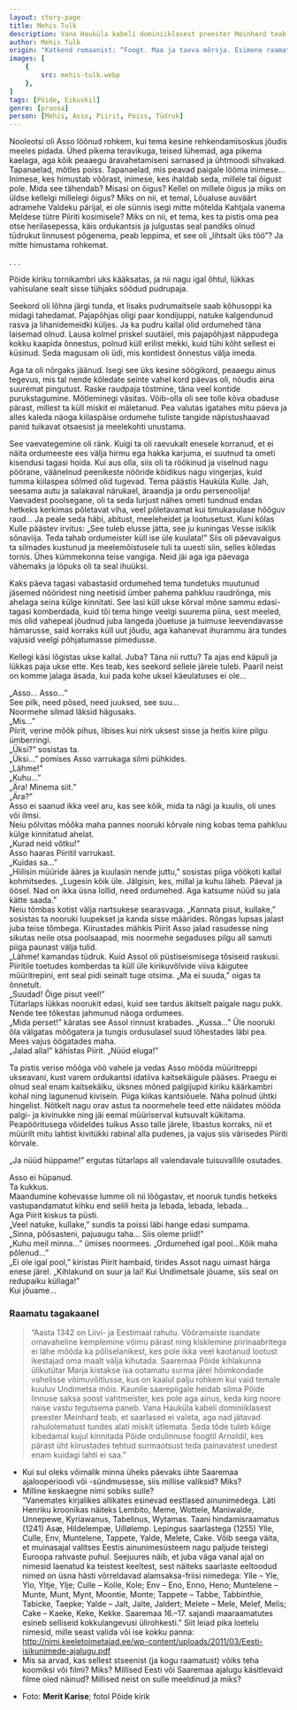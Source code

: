 ```yaml
---
layout: story-page
title: Mehis Tulk
description: Vana Hauküla kabeli dominiiklasest preester Meinhard teab, et saarlased ei valeta, aga nad jätavad rahulolematust tundes alati miskit ütlemata.
author: Mehis Tulk
origin: "Katkend romaanist: “Foogt. Maa ja taeva mõrsja. Esimene raamat”, Varrak, 2017."
images: [
    {
        src: mehis-tulk.webp
    },
]
tags: [Pöide, Eikuskil]
genre: [proosa]
person: [Mehis, Asso, Piirit, Poiss, Tüdruk]
---
```


<!-- # {{$doc.title}} -->

Nooleotsi oli Asso löönud rohkem, kui tema kesine rehkendamisoskus jõudis meeles pidada. Ühed pikema teravikuga, teised lühemad, aga pikema kaelaga, aga kõik peaaegu äravahetamiseni sarnased ja ühtmoodi sihvakad. Tapanaelad, mõtles poiss. Tapanaelad, mis peavad paigale lööma inimese... Inimese, kes himustab võõrast, inimese, kes ihaldab seda, millele tal õigust pole. Mida see tähendab? Misasi on õigus? Kellel on millele õigus ja miks on üldse kellelgi millelegi õigus? Miks on nii, et temal, Lõualuse auväärt adramehe Valdeku pärijal, ei ole sünnis isegi mitte mõtelda Kahtjala vanema Meldese tütre Piiriti kosimisele? Miks on nii, et tema, kes ta pistis oma pea otse herilasepessa, käis ordukantsis ja julgustas seal pandiks olnud tüdrukut linnusest põgenema, peab leppima, et see oli „lihtsalt üks töö”? Ja mitte himustama rohkemat.

. . .

Pöide kiriku tornikambri uks kääksatas, ja nii nagu igal õhtul, lükkas vahisulane sealt sisse tühjaks söödud pudrupaja.

Seekord oli lõhna järgi tunda, et lisaks pudrumaitsele saab kõhusoppi ka midagi tahedamat. Pajapõhjas oligi paar kondijuppi, natuke kalgendunud rasva ja lihanidemeidki küljes. Ja ka pudru kallal olid ordumehed täna laisemad olnud. Lausa kolmel priskel suutäiel, mis pajapõhjast näppudega kokku kaapida õnnestus, polnud küll erilist mekki, kuid tühi kõht sellest ei küsinud. Seda magusam oli üdi, mis kontidest õnnestus välja imeda.

Aga ta oli nõrgaks jäänud. Isegi see üks kesine söögikord, peaaegu ainus tegevus, mis tal nende kõledate seinte vahel kord päevas oli, nõudis aina suuremat pingutust. Raske raudpaja tõstmine, täna veel kontide purukstagumine. Mõtleminegi väsitas. Võib-olla oli see tolle kõva obaduse pärast, millest ta küll miskit ei mäletanud. Pea valutas igatahes mitu päeva ja alles kaleda näoga kiilaspäise ordumehe tuliste tangide näpistushaavad panid tuikavat otsaesist ja meelekohti unustama.

See vaevategemine oli ränk. Kuigi ta oli raevukalt enesele korranud, et ei näita ordumeeste ees välja hirmu ega hakka karjuma, ei suutnud ta ometi kisendusi tagasi hoida. Kui aus olla, siis oli ta röökinud ja viselnud nagu pöörane, väänelnud peenikeste nööride köidikus nagu vingerjas, kuid tumma kiilaspea sõlmed olid tugevad. Tema päästis Hauküla Kulle. Jah, seesama autu ja salakaval närukael, äraandja ja ordu persenoolija! Vaevadest poolsegane, oli ta seda lurjust nähes ometi tundnud endas hetkeks kerkimas põletavat viha, veel põletavamat kui timukasulase hõõguv raud... Ja peale seda häbi, abitust, meeleheidet ja lootusetust. Kuni kõlas Kulle päästev irvitus: „See tuleb elusse jätta, see ju kuningas Vesse isiklik sõnaviija. Teda tahab ordumeister küll ise üle kuulata!” Siis oli päevavalgus ta silmades kustunud ja meelemõistusele tuli ta uuesti siin, selles kõledas tornis. Ühes kümmekonna teise vangiga. Neid jäi aga iga päevaga vähemaks ja lõpuks oli ta seal ihuüksi.

Kaks päeva tagasi vabastasid ordumehed tema tundetuks muutunud jäsemed nööridest ning neetisid ümber pahema pahkluu raudrõnga, mis ahelaga seina külge kinnitati. See lasi küll ukse kõrval mõne sammu edasi-tagasi komberdada, kuid tõi tema hinge veelgi suurema piina, sest meeled, mis olid vahepeal jõudnud juba langeda jõuetuse ja tuimuse leevendavasse hämarusse, said korraks küll uut jõudu, aga kahanevat ihurammu ära tundes vajusid veelgi põhjatumasse pimedusse.

Kellegi käsi lõgistas ukse kallal. Juba? Täna nii ruttu? Ta ajas end käpuli ja lükkas paja ukse ette. Kes teab, kes seekord sellele järele tuleb. Paaril neist on komme jalaga äsada, kui pada kohe uksel käeulatuses ei ole...

„Asso... Asso...” \
See pilk, need põsed, need juuksed, see suu... \
Noormehe silmad läksid hägusaks. \
„Mis...” \
Piirit, verine mõõk pihus, libises kui nirk uksest sisse ja heitis kiire pilgu ümberringi. \
„Üksi?” sosistas ta. \
„Üksi...” pomises Asso varrukaga silmi pühkides. \
„Lähme!” \
„Kuhu...” \
„Ära! Minema siit.” \
„Ära?” \
Asso ei saanud ikka veel aru, kas see kõik, mida ta nägi ja kuulis, oli unes või ilmsi. \
Neiu põlvitas mõõka maha pannes nooruki kõrvale ning kobas tema pahkluu külge kinnitatud ahelat. \
„Kurad neid võtku!” \
Asso haaras Piiritil varrukast. \
„Kuidas sa...” \
„Hiilisin müüride ääres ja kuulasin nende juttu,” sosistas piiga vöökoti kallal kohmitsedes. „Lugesin kõik üle. Jälgisin, kes, millal ja kuhu läheb. Päeval ja öösel. Nad on ikka üsna lollid, need ordumehed. Aga katsume nüüd su jala kätte saada.” \
Neiu tõmbas kotist välja nartsukese searasvaga. „Kannata pisut, kullake,” sosistas ta nooruki luupekset ja kanda sisse määrides. Rõngas lupsas jalast juba teise tõmbega. Kiirustades mähkis Piirit Asso jalad rasudesse ning sikutas neile otsa poolsaapad, mis noormehe segaduses pilgu all samuti piiga paunast välja tulid. \
„Lähme! kamandas tüdruk. Kuid Assol oli püstiseismisega tõsiseid raskusi. Piiritile toetudes komberdas ta küll üle kirikuvõlvide viiva käigutee müüritrepini, ent seal pidi seinalt tuge otsima.
„Ma ei suuda,” oigas ta õnnetult. \
„Suudad! Õige pisut veel!” \
Tütarlaps lükkas noorukit edasi, kuid see tardus äkitselt paigale nagu pukk. \
Nende tee tõkestas jahmunud näoga ordumees. \
„Mida perset!” käratas see Assol rinnust krabades. „Kussa...” Üle nooruki õla välgatas mõõgatera ja tungis ordusulasel suud lõhestades läbi pea. Mees vajus öögatades maha. \
„Jalad alla!” kähistas Piirit. „Nüüd eluga!” 

Ta pistis verise mõõga vöö vahele ja vedas Asso mööda müüritreppi ukseavani, kust varem ordukantsi idatiiva kaitsekäigule pääses. Praegu ei olnud seal enam kaitsekäiku, üksnes mõned palgijupid kiriku käärkambri kohal ning lagunenud kivisein. Piiga kiikas kantsiõuele. Näha polnud ühtki hingelist. Nõtkelt nagu orav astus ta noormehele teed ette näidates mööda palgi- ja kivinukke ning jäi eemal müüriserval kutsuvalt kükitama. Peapööritusega võideldes tuikus Asso talle järele, libastus korraks, nii et müürilt mitu lahtist kivitükki rabinal alla pudenes, ja vajus siis
värisedes Piiriti kõrvale.

„Ja nüüd hüppame!” ergutas tütarlaps all valendavale tuisuvallile osutades.

Asso ei hüpanud. \
Ta kukkus. \
Maandumine kohevasse lumme oli nii lõõgastav, et nooruk tundis hetkeks vastupandamatut kihku end selili heita ja lebada, lebada, lebada... \
Aga Piirit kiskus ta püsti. \
„Veel natuke, kullake,” sundis ta poissi läbi hange edasi sumpama. \
„Sinna, põõsasteni, pajuaugu taha... Siis oleme priid!” \
„Kuhu meil minna...” ümises noormees. „Ordumehed igal pool...Kõik maha põlenud...” \
„Ei ole igal pool,” kiristas Piirit hambaid, tirides Assot nagu uimast härga enese järel. „Kihlakund on suur ja lai! Kui Undimetsale jõuame, siis seal on redupaiku küllaga!” \
Kui jõuame…

<!-- Autor: Mehis Tulk (sündinud 1967 Kuressaares) on töötanud alates 1990. aastast ajakirjanikuna teles, raadios ja kirjutavas meedias. Alguses kajastas majandus- ja poliitikateemasid, 2016. aastast keskendus rohkem kultuuri ja ajaloo valdkonnale. Kirjutanud näidendeid, luulet (2012 kogu "Nüüd. Enne. Pärast") ja avaldanud ajaloolise romaani "Maa ja taeva mõrsja I-II" (2017, 2018). -->

### Raamatu tagakaanel

> “Aasta 1342 on Liivi- ja Eestimaal rahutu. Võõramaiste isandate omavaheline kemplemine võimu pärast ning kisklemine piirinaabritega ei lähe mööda ka põliselanikest, kes pole ikka veel kaotanud lootust ikestajad oma maalt välja kihutada.
> Saaremaa Pöide kihlakunna ülikutütar Marja kistakse isa ootamatu surma järel hõimkondade vahelisse võimuvõitlusse, kus on kaalul palju rohkem kui vaid temale kuuluv Undimetsa mõis. Kaunile saarepiigale heidab silma Pöide linnuse saksa soost vahtmeister, kes pole aga ainus, keda kirg noore naise vastu tegutsema paneb.
> Vana Hauküla kabeli dominiiklasest preester Meinhard teab, et saarlased ei valeta, aga nad jätavad rahulolematust tundes alati miskit ütlemata. Seda tõde tuleb kõige kibedamal kujul kinnitada Pöide ordulinnuse foogtil Arnoldil, kes pärast üht kiirustades tehtud surmaotsust teda painavatest unedest enam kuidagi lahti ei saa.”






<story-author :author="author" :origin="origin"></story-author>

<!-- <story-dictionary :terms="dictionary"></story-dictionary> -->



<details-wrapper summary="Mis mõtted tekkisid?">

- Kui sul oleks võimalik minna üheks päevaks ühte Saaremaa ajalooperioodi või -sündmusesse, siis millise valiksid? Miks?
- Milline keskaegne nimi sobiks sulle? \
“Vanemates kirjalikes allikates esinevad eestlased ainunimedega. Läti Henriku kroonikas
näiteks Lembito, Meme, Wottele, Maniwalde, Unnepewe, Kyriawanus, Tabelinus, Wytamas.
Taani hindamisraamatus (1241) Asæ, Hildelempæ, Uillølemp. Lepingus saarlastega (1255)
Ylle, Culle, Env, Muntelene, Tappete, Yalde, Melete, Cake. Võib seega väita, et muinasajal
valitses Eestis ainunimesüsteem nagu paljude teistegi Euroopa rahvaste puhul. Seejuures näib,
et juba väga vanal ajal on nimesid laenatud ka teistest keeltest, sest näiteks saarlaste eeltoodud
nimed on üsna hästi võrreldavad alamsaksa-friisi nimedega: Ylle – Yle, Ylo, Yltje, Ylje; Culle
– Kolle, Kole; Env – Eno, Enno, Heno; Muntelene – Munte, Munt, Mynt, Moontie, Monte;
Tappete – Tabbe, Tabbinthie, Tabicke, Taepke; Yalde – Jalt, Jalte, Jaldert; Melete – Mele,
Melef, Melis; Cake – Kaeke, Keke, Kekke. Saaremaa 16.–17. sajandi maaraamatutes esineb
selliseid kokkulangevusi ülirohkesti.” Siit leiad pika loetelu nimesid, mille seast valida või ise kokku panna: http://nimi.keeletoimetajad.ee/wp-content/uploads/2011/03/Eesti-isikunimede-ajalugu.pdf
- Mis sa arvad, kas sellest stseenist (ja kogu raamatust) võiks teha koomiksi või filmi? Miks? Millised Eesti või Saaremaa ajalugu käsitlevaid filme oled näinud? Millised neist on sulle meeldinud ja miks?

</details-wrapper>




<details-wrapper summary="Allikad" class="text-sm" icon="icon-park-outline:document-folder">

- Foto: **Merit Karise**; fotol Pöide kirik

</details-wrapper>

